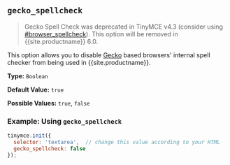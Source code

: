 ## `gecko_spellcheck`

> Gecko Spell Check was deprecated in TinyMCE v4.3 (consider using  [#browser_spellcheck](#browser_spellcheck)). This option will be removed in {{site.productname}} 6.0.

This option allows you to disable [Gecko](https://en.wikipedia.org/wiki/Gecko_(software)) based browsers' internal spell checker from being used in {{site.productname}}.

**Type:** `Boolean`

**Default Value:** `true`

**Possible Values:** `true`, `false`

### Example: Using `gecko_spellcheck`

```js
tinymce.init({
  selector: 'textarea',  // change this value according to your HTML
  gecko_spellcheck: false
});
```
